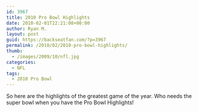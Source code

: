 ```yaml
---
id: 3967
title: 2010 Pro Bowl Highlights
date: 2010-02-01T22:21:08+00:00
author: Ryan M.
layout: post
guid: https://backseatfan.com/?p=3967
permalink: /2010/02/2010-pro-bowl-highlights/
thumb:
  - /images/2009/10/nfl.jpg
categories:
  - NFL
tags:
  - 2010 Pro Bowl
---
```


<div class="entry">
  <p>
  </p>

  <p>
    So here are the highlights of the greatest game of the year. Who needs the super bowl when you have the Pro Bowl Highlights!
  </p>
</div>
